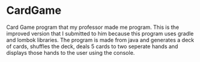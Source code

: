 # CardGame
Card Game program that my professor made me program.
This is the improved version that I submitted to him because this program uses gradle and lombok libraries.
The program is made from java and generates a deck of cards, shuffles the deck, deals 5 cards to two seperate hands and displays those hands to the user using the console.
